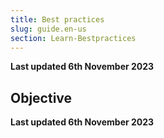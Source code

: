 ```yaml
---
title: Best practices
slug: guide.en-us
section: Learn-Bestpractices
---
```


**Last updated 6th November 2023**



## Objective  

**Last updated 6th November 2023**

